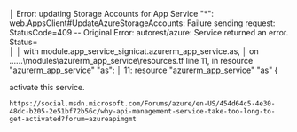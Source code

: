 
│ Error: updating Storage Accounts for App Service "*": web.AppsClient#UpdateAzureStorageAccounts: Failure sending request: StatusCode=409 -- Original Error: autorest/azure: Service returned an error. Status=<nil> <nil>      
│
│   with module.app_service_signicat.azurerm_app_service.as,
│   on ..\..\..\modules\azurerm_app_service\resources.tf line 11, in resource "azurerm_app_service" "as":
│   11: resource "azurerm_app_service" "as" {

    
activate this service.

    https://social.msdn.microsoft.com/Forums/azure/en-US/454d64c5-4e30-48dc-b205-2e51bf72b56c/why-api-management-service-take-too-long-to-get-activated?forum=azureapimgmt